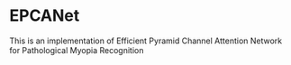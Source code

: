 # EPCANet
This is an implementation of Efficient Pyramid Channel Attention Network for Pathological Myopia Recognition
